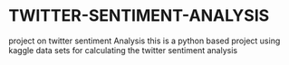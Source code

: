 # TWITTER-SENTIMENT-ANALYSIS
project on twitter sentiment Analysis
this is a python based project  using kaggle data sets for calculating the twitter sentiment analysis
